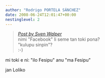```yaml
---
author: "Rodrigo PORTELA SÁNCHEZ"
date: 2008-06-24T12:01:47+00:00
nestinglevel: 2
---
```

> [_Post by Sven Walper_](/SEkIddlP/facebook-translations#post2)  
> nimi "Facebook" li seme tan toki pona?  
> "kulupu sinpin"?  
> :-)  
> 

mi toki e ni: "ilo Fesipu" anu "ma Fesipu"  
  
jan Loliko